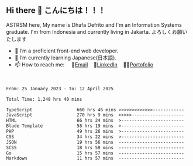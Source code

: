 ## Hi there 👋 こんにちは！！！
ASTRSM here, My name is Dhafa Defrito and I'm an Information Systems graduate. I'm from Indonesia and currently living in Jakarta. よろしくお願いたします

- 🔭 I’m a proficient front-end web developer.
- 🌱 I’m currently learning Japanese(日本語).
- 📫 How to reach me: &nbsp;&nbsp;&nbsp;&nbsp;📧[Email](ddefrito@gmail.com)&nbsp;&nbsp;&nbsp;&nbsp;💼[LinkedIn](https://www.linkedin.com/in/dhafa-defrita-rama-yudistira-9357a9229/)&nbsp;&nbsp;&nbsp;&nbsp;👨‍🎨[Portofolio](https://ddefrito.vercel.app/)
<br>
<!-- <p align="left">
<a href="https://github.com/ASTRSM">
  <img height="180em" src="https://github-readme-stats-eight-theta.vercel.app/api?username=ASTRSM&show_icons=true&theme=dracula&include_all_commits=true&count_private=true"/>
  <img height="180em" src="https://github-readme-stats-eight-theta.vercel.app/api/top-langs/?username=ASTRSM&layout=compact&langs_count=8&theme=dracula"/>
</a>
</p> -->

<!--START_SECTION:waka-->

```txt
From: 25 January 2023 - To: 12 April 2025

Total Time: 1,248 hrs 40 mins

TypeScript                 660 hrs 46 mins >>>>>>>>>>>>>------------   52.92 %
JavaScript                 270 hrs 9 mins  >>>>>--------------------   21.64 %
HTML                       66 hrs 24 mins  >------------------------   05.32 %
Blade Template             58 hrs 19 mins  >------------------------   04.67 %
PHP                        49 hrs 26 mins  >------------------------   03.96 %
CSS                        34 hrs 22 mins  >------------------------   02.75 %
JSON                       19 hrs 56 mins  -------------------------   01.60 %
SCSS                       18 hrs 59 mins  -------------------------   01.52 %
Go                         15 hrs 57 mins  -------------------------   01.28 %
Markdown                   11 hrs 57 mins  -------------------------   00.96 %
```

<!--END_SECTION:waka-->
